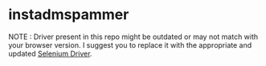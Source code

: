 # instadmspammer

NOTE : Driver present in this repo might be outdated or may not match with your browser version. I suggest you to replace it with the appropriate and updated <a href="https://www.selenium.dev/downloads/">Selenium Driver</a>.

